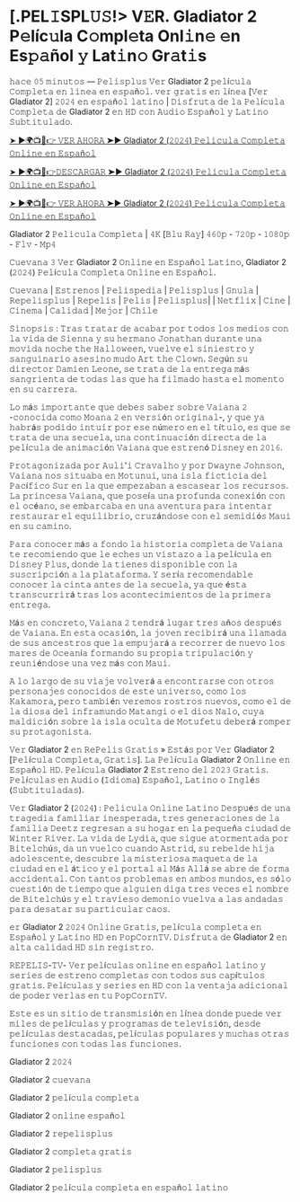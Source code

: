 <div class="markdown-heading" dir="auto">
<h1 class="heading-element" dir="auto">[.PEL𝙸SPL𝚄𝚂!&gt; V𝙴R. Gladiator 2 P𝚎l&iacute;c𝚞la C𝚘mpl𝚎ta Onl𝚒n𝚎 𝚎n Es𝚙𝚊&ntilde;ol 𝚢 Lat𝚒n𝚘 Gr𝚊t𝚒s</h1>
<a id="user-content-pel𝙸spl𝚄𝚂-v𝙴r-vaiana-2-p𝚎l&iacute;c𝚞la-c𝚘mpl𝚎ta-onl𝚒n𝚎-𝚎n-es𝚙𝚊&ntilde;ol-𝚢-lat𝚒n𝚘-gr𝚊t𝚒s" class="anchor" style="box-sizing: border-box; background-color: transparent; color: var(--fgcolor-accent, var(--color-accent-fg)); text-decoration: underline; float: left; padding-right: var(--base-size-4); margin: auto; line-height: 1; position: absolute; top: 39.6875px; left: -28px; display: flex; width: 28px; height: 28px; border-radius: var(--borderRadius-medium); opacity: 0; justify-content: center; align-items: center; transform: translateY(calc(-50% - 0.3rem)); text-underline-offset: 0.2rem;" href="https://github.com/Vaiana-2-pelicla-es-complta#pel%F0%9D%99%B8spl%F0%9D%9A%84%F0%9D%9A%82-v%F0%9D%99%B4r-vaiana-2-p%F0%9D%9A%8El%C3%ADc%F0%9D%9A%9Ela-c%F0%9D%9A%98mpl%F0%9D%9A%8Eta-onl%F0%9D%9A%92n%F0%9D%9A%8E-%F0%9D%9A%8En-es%F0%9D%9A%99%F0%9D%9A%8A%C3%B1ol-%F0%9D%9A%A2-lat%F0%9D%9A%92n%F0%9D%9A%98-gr%F0%9D%9A%8At%F0%9D%9A%92s" aria-label="Permalink: [.PEL𝙸SPL𝚄𝚂!&gt; V𝙴R. Vaiana 2 P𝚎l&iacute;c𝚞la C𝚘mpl𝚎ta Onl𝚒n𝚎 𝚎n Es𝚙𝚊&ntilde;ol 𝚢 Lat𝚒n𝚘 Gr𝚊t𝚒s"></a></div>
<p dir="auto">𝚑𝚊𝚌𝚎 𝟶𝟻 𝚖𝚒𝚗𝚞𝚝𝚘𝚜 &mdash; 𝙿𝚎𝚕𝚒𝚜𝚙𝚕𝚞𝚜 𝚅𝚎𝚛 Gladiator 2 𝚙𝚎𝚕&iacute;𝚌𝚞𝚕𝚊 𝙲𝚘𝚖𝚙𝚕𝚎𝚝𝚊 𝚎𝚗 𝚕𝚒𝚗𝚎𝚊 𝚎𝚗 𝚎𝚜𝚙𝚊&ntilde;𝚘𝚕. 𝚟𝚎𝚛 𝚐𝚛𝚊𝚝𝚒𝚜 𝚎𝚗 𝚕&iacute;𝚗𝚎𝚊 [𝚅𝚎𝚛 Gladiator 2] 𝟸𝟶𝟸𝟺 𝚎𝚗 𝚎𝚜𝚙𝚊&ntilde;𝚘𝚕 𝚕𝚊𝚝𝚒𝚗𝚘 | 𝙳𝚒𝚜𝚏𝚛𝚞𝚝𝚊 𝚍𝚎 𝚕𝚊 𝙿𝚎𝚕&iacute;𝚌𝚞𝚕𝚊 𝙲𝚘𝚖𝚙𝚕𝚎𝚝𝚊 𝚍𝚎 Gladiator 2 𝚎𝚗 𝙷𝙳 𝚌𝚘𝚗 𝙰𝚞𝚍𝚒𝚘 𝙴𝚜𝚙𝚊&ntilde;𝚘𝚕 𝚢 𝙻𝚊𝚝𝚒𝚗𝚘 𝚂𝚞𝚋𝚝𝚒𝚝𝚞𝚕𝚊𝚍𝚘.</p>
<p dir="auto"><a href="https://t.co/JqNRN2fgsw" rel="nofollow">➤ ►🌍📺📱👉 𝚅𝙴𝚁 𝙰𝙷𝙾𝚁𝙰 ➤► Gladiator 2 (𝟸𝟶𝟸𝟺) 𝙿𝚎𝚕𝚒𝚌𝚞𝚕𝚊 𝙲𝚘𝚖𝚙𝚕𝚎𝚝𝚊 𝙾𝚗𝚕𝚒𝚗𝚎 𝚎𝚗 𝙴𝚜𝚙𝚊&ntilde;𝚘𝚕</a></p>
<p dir="auto"><a href="https://t.co/JqNRN2fgsw" rel="nofollow">➤ ►🌍📺📱👉𝙳𝙴𝚂𝙲𝙰𝚁𝙶𝙰𝚁 ➤► Gladiator 2 (𝟸𝟶𝟸𝟺) 𝙿𝚎𝚕𝚒𝚌𝚞𝚕𝚊 𝙲𝚘𝚖𝚙𝚕𝚎𝚝𝚊 𝙾𝚗𝚕𝚒𝚗𝚎 𝚎𝚗 𝙴𝚜𝚙𝚊&ntilde;𝚘𝚕</a></p>
<p dir="auto"><a href="https://t.co/JqNRN2fgsw" rel="nofollow">➤ ►🌍📺📱👉 𝚅𝙴𝚁 𝙰𝙷𝙾𝚁𝙰 ➤► Gladiator 2 (𝟸𝟶𝟸𝟺) 𝙿𝚎𝚕𝚒𝚌𝚞𝚕𝚊 𝙲𝚘𝚖𝚙𝚕𝚎𝚝𝚊 𝙾𝚗𝚕𝚒𝚗𝚎 𝚎𝚗 𝙴𝚜𝚙𝚊&ntilde;𝚘𝚕</a></p>
<p dir="auto">Gladiator 2 𝙿𝚎𝚕𝚒𝚌𝚞𝚕𝚊 𝙲𝚘𝚖𝚙𝚕𝚎𝚝𝚊 | 𝟺𝙺 [𝙱𝚕𝚞 𝚁𝚊𝚢] 𝟺𝟼𝟶𝚙 - 𝟽𝟸𝟶𝚙 - 𝟷𝟶𝟾𝟶𝚙 - 𝙵𝚕𝚟 - 𝙼𝚙𝟺</p>
<p dir="auto">𝙲𝚞𝚎𝚟𝚊𝚗𝚊 𝟹 𝚅𝚎𝚛 Gladiator 2 𝙾𝚗𝚕𝚒𝚗𝚎 𝚎𝚗 𝙴𝚜𝚙𝚊&ntilde;𝚘𝚕 𝙻𝚊𝚝𝚒𝚗𝚘, Gladiator 2 (𝟸𝟶𝟸𝟺) 𝙿𝚎𝚕&iacute;𝚌𝚞𝚕𝚊 𝙲𝚘𝚖𝚙𝚕𝚎𝚝𝚊 𝙾𝚗𝚕𝚒𝚗𝚎 𝚎𝚗 𝙴𝚜𝚙𝚊&ntilde;𝚘𝚕.</p>
<p dir="auto">𝙲𝚞𝚎𝚟𝚊𝚗𝚊 | 𝙴𝚜𝚝𝚛𝚎𝚗𝚘𝚜 | 𝙿𝚎𝚕𝚒𝚜𝚙𝚎𝚍𝚒𝚊 | 𝙿𝚎𝚕𝚒𝚜𝚙𝚕𝚞𝚜 | 𝙶𝚗𝚞𝚕𝚊 | 𝚁𝚎𝚙𝚎𝚕𝚒𝚜𝚙𝚕𝚞𝚜 | 𝚁𝚎𝚙𝚎𝚕𝚒𝚜 | 𝙿𝚎𝚕𝚒𝚜 | 𝙿𝚎𝚕𝚒𝚜𝚙𝚕𝚞𝚜| | 𝙽𝚎𝚝𝚏𝚕𝚒𝚡 | 𝙲𝚒𝚗𝚎 | 𝙲𝚒𝚗𝚎𝚖𝚊 | 𝙲𝚊𝚕𝚒𝚍𝚊𝚍 | 𝙼𝚎𝚓𝚘𝚛 | 𝙲𝚑𝚒𝚕𝚎</p>
<p dir="auto">𝚂𝚒𝚗𝚘𝚙𝚜𝚒𝚜 : 𝚃𝚛𝚊𝚜 𝚝𝚛𝚊𝚝𝚊𝚛 𝚍𝚎 𝚊𝚌𝚊𝚋𝚊𝚛 𝚙𝚘𝚛 𝚝𝚘𝚍𝚘𝚜 𝚕𝚘𝚜 𝚖𝚎𝚍𝚒𝚘𝚜 𝚌𝚘𝚗 𝚕𝚊 𝚟𝚒𝚍𝚊 𝚍𝚎 𝚂𝚒𝚎𝚗𝚗𝚊 𝚢 𝚜𝚞 𝚑𝚎𝚛𝚖𝚊𝚗𝚘 𝙹𝚘𝚗𝚊𝚝𝚑𝚊𝚗 𝚍𝚞𝚛𝚊𝚗𝚝𝚎 𝚞𝚗𝚊 𝚖𝚘𝚟𝚒𝚍𝚊 𝚗𝚘𝚌𝚑𝚎 𝚝𝚑𝚎 𝙷𝚊𝚕𝚕𝚘𝚠𝚎𝚎𝚗, 𝚟𝚞𝚎𝚕𝚟𝚎 𝚎𝚕 𝚜𝚒𝚗𝚒𝚎𝚜𝚝𝚛𝚘 𝚢 𝚜𝚊𝚗𝚐𝚞𝚒𝚗𝚊𝚛𝚒𝚘 𝚊𝚜𝚎𝚜𝚒𝚗𝚘 𝚖𝚞𝚍𝚘 𝙰𝚛𝚝 𝚝𝚑𝚎 𝙲𝚕𝚘𝚠𝚗. 𝚂𝚎𝚐&uacute;𝚗 𝚜𝚞 𝚍𝚒𝚛𝚎𝚌𝚝𝚘𝚛 𝙳𝚊𝚖𝚒𝚎𝚗 𝙻𝚎𝚘𝚗𝚎, 𝚜𝚎 𝚝𝚛𝚊𝚝𝚊 𝚍𝚎 𝚕𝚊 𝚎𝚗𝚝𝚛𝚎𝚐𝚊 𝚖&aacute;𝚜 𝚜𝚊𝚗𝚐𝚛𝚒𝚎𝚗𝚝𝚊 𝚍𝚎 𝚝𝚘𝚍𝚊𝚜 𝚕𝚊𝚜 𝚚𝚞𝚎 𝚑𝚊 𝚏𝚒𝚕𝚖𝚊𝚍𝚘 𝚑𝚊𝚜𝚝𝚊 𝚎𝚕 𝚖𝚘𝚖𝚎𝚗𝚝𝚘 𝚎𝚗 𝚜𝚞 𝚌𝚊𝚛𝚛𝚎𝚛𝚊.</p>
<p dir="auto">𝙻𝚘 𝚖&aacute;𝚜 𝚒𝚖𝚙𝚘𝚛𝚝𝚊𝚗𝚝𝚎 𝚚𝚞𝚎 𝚍𝚎𝚋𝚎𝚜 𝚜𝚊𝚋𝚎𝚛 𝚜𝚘𝚋𝚛𝚎 𝚅𝚊𝚒𝚊𝚗𝚊 𝟸 -𝚌𝚘𝚗𝚘𝚌𝚒𝚍𝚊 𝚌𝚘𝚖𝚘 𝙼𝚘𝚊𝚗𝚊 𝟸 𝚎𝚗 𝚟𝚎𝚛𝚜𝚒&oacute;𝚗 𝚘𝚛𝚒𝚐𝚒𝚗𝚊𝚕-, 𝚢 𝚚𝚞𝚎 𝚢𝚊 𝚑𝚊𝚋𝚛&aacute;𝚜 𝚙𝚘𝚍𝚒𝚍𝚘 𝚒𝚗𝚝𝚞𝚒𝚛 𝚙𝚘𝚛 𝚎𝚜𝚎 𝚗&uacute;𝚖𝚎𝚛𝚘 𝚎𝚗 𝚎𝚕 𝚝&iacute;𝚝𝚞𝚕𝚘, 𝚎𝚜 𝚚𝚞𝚎 𝚜𝚎 𝚝𝚛𝚊𝚝𝚊 𝚍𝚎 𝚞𝚗𝚊 𝚜𝚎𝚌𝚞𝚎𝚕𝚊, 𝚞𝚗𝚊 𝚌𝚘𝚗𝚝𝚒𝚗𝚞𝚊𝚌𝚒&oacute;𝚗 𝚍𝚒𝚛𝚎𝚌𝚝𝚊 𝚍𝚎 𝚕𝚊 𝚙𝚎𝚕&iacute;𝚌𝚞𝚕𝚊 𝚍𝚎 𝚊𝚗𝚒𝚖𝚊𝚌𝚒&oacute;𝚗 𝚅𝚊𝚒𝚊𝚗𝚊 𝚚𝚞𝚎 𝚎𝚜𝚝𝚛𝚎𝚗&oacute; 𝙳𝚒𝚜𝚗𝚎𝚢 𝚎𝚗 𝟸𝟶𝟷𝟼.</p>
<p dir="auto">𝙿𝚛𝚘𝚝𝚊𝚐𝚘𝚗𝚒𝚣𝚊𝚍𝚊 𝚙𝚘𝚛 𝙰𝚞𝚕𝚒'𝚒 𝙲𝚛𝚊𝚟𝚊𝚕𝚑𝚘 𝚢 𝚙𝚘𝚛 𝙳𝚠𝚊𝚢𝚗𝚎 𝙹𝚘𝚑𝚗𝚜𝚘𝚗, 𝚅𝚊𝚒𝚊𝚗𝚊 𝚗𝚘𝚜 𝚜𝚒𝚝𝚞𝚊𝚋𝚊 𝚎𝚗 𝙼𝚘𝚝𝚞𝚗𝚞𝚒, 𝚞𝚗𝚊 𝚒𝚜𝚕𝚊 𝚏𝚒𝚌𝚝𝚒𝚌𝚒𝚊 𝚍𝚎𝚕 𝙿𝚊𝚌&iacute;𝚏𝚒𝚌𝚘 𝚂𝚞𝚛 𝚎𝚗 𝚕𝚊 𝚚𝚞𝚎 𝚎𝚖𝚙𝚎𝚣𝚊𝚋𝚊𝚗 𝚊 𝚎𝚜𝚌𝚊𝚜𝚎𝚊𝚛 𝚕𝚘𝚜 𝚛𝚎𝚌𝚞𝚛𝚜𝚘𝚜. 𝙻𝚊 𝚙𝚛𝚒𝚗𝚌𝚎𝚜𝚊 𝚅𝚊𝚒𝚊𝚗𝚊, 𝚚𝚞𝚎 𝚙𝚘𝚜𝚎&iacute;𝚊 𝚞𝚗𝚊 𝚙𝚛𝚘𝚏𝚞𝚗𝚍𝚊 𝚌𝚘𝚗𝚎𝚡𝚒&oacute;𝚗 𝚌𝚘𝚗 𝚎𝚕 𝚘𝚌&eacute;𝚊𝚗𝚘, 𝚜𝚎 𝚎𝚖𝚋𝚊𝚛𝚌𝚊𝚋𝚊 𝚎𝚗 𝚞𝚗𝚊 𝚊𝚟𝚎𝚗𝚝𝚞𝚛𝚊 𝚙𝚊𝚛𝚊 𝚒𝚗𝚝𝚎𝚗𝚝𝚊𝚛 𝚛𝚎𝚜𝚝𝚊𝚞𝚛𝚊𝚛 𝚎𝚕 𝚎𝚚𝚞𝚒𝚕𝚒𝚋𝚛𝚒𝚘, 𝚌𝚛𝚞𝚣&aacute;𝚗𝚍𝚘𝚜𝚎 𝚌𝚘𝚗 𝚎𝚕 𝚜𝚎𝚖𝚒𝚍𝚒&oacute;𝚜 𝙼𝚊𝚞𝚒 𝚎𝚗 𝚜𝚞 𝚌𝚊𝚖𝚒𝚗𝚘.</p>
<p dir="auto">𝙿𝚊𝚛𝚊 𝚌𝚘𝚗𝚘𝚌𝚎𝚛 𝚖&aacute;𝚜 𝚊 𝚏𝚘𝚗𝚍𝚘 𝚕𝚊 𝚑𝚒𝚜𝚝𝚘𝚛𝚒𝚊 𝚌𝚘𝚖𝚙𝚕𝚎𝚝𝚊 𝚍𝚎 𝚅𝚊𝚒𝚊𝚗𝚊 𝚝𝚎 𝚛𝚎𝚌𝚘𝚖𝚒𝚎𝚗𝚍𝚘 𝚚𝚞𝚎 𝚕𝚎 𝚎𝚌𝚑𝚎𝚜 𝚞𝚗 𝚟𝚒𝚜𝚝𝚊𝚣𝚘 𝚊 𝚕𝚊 𝚙𝚎𝚕&iacute;𝚌𝚞𝚕𝚊 𝚎𝚗 𝙳𝚒𝚜𝚗𝚎𝚢 𝙿𝚕𝚞𝚜, 𝚍𝚘𝚗𝚍𝚎 𝚕𝚊 𝚝𝚒𝚎𝚗𝚎𝚜 𝚍𝚒𝚜𝚙𝚘𝚗𝚒𝚋𝚕𝚎 𝚌𝚘𝚗 𝚕𝚊 𝚜𝚞𝚜𝚌𝚛𝚒𝚙𝚌𝚒&oacute;𝚗 𝚊 𝚕𝚊 𝚙𝚕𝚊𝚝𝚊𝚏𝚘𝚛𝚖𝚊. 𝚈 𝚜𝚎𝚛&iacute;𝚊 𝚛𝚎𝚌𝚘𝚖𝚎𝚗𝚍𝚊𝚋𝚕𝚎 𝚌𝚘𝚗𝚘𝚌𝚎𝚛 𝚕𝚊 𝚌𝚒𝚗𝚝𝚊 𝚊𝚗𝚝𝚎𝚜 𝚍𝚎 𝚕𝚊 𝚜𝚎𝚌𝚞𝚎𝚕𝚊, 𝚢𝚊 𝚚𝚞𝚎 &eacute;𝚜𝚝𝚊 𝚝𝚛𝚊𝚗𝚜𝚌𝚞𝚛𝚛𝚒𝚛&aacute; 𝚝𝚛𝚊𝚜 𝚕𝚘𝚜 𝚊𝚌𝚘𝚗𝚝𝚎𝚌𝚒𝚖𝚒𝚎𝚗𝚝𝚘𝚜 𝚍𝚎 𝚕𝚊 𝚙𝚛𝚒𝚖𝚎𝚛𝚊 𝚎𝚗𝚝𝚛𝚎𝚐𝚊.</p>
<p dir="auto">𝙼&aacute;𝚜 𝚎𝚗 𝚌𝚘𝚗𝚌𝚛𝚎𝚝𝚘, 𝚅𝚊𝚒𝚊𝚗𝚊 𝟸 𝚝𝚎𝚗𝚍𝚛&aacute; 𝚕𝚞𝚐𝚊𝚛 𝚝𝚛𝚎𝚜 𝚊&ntilde;𝚘𝚜 𝚍𝚎𝚜𝚙𝚞&eacute;𝚜 𝚍𝚎 𝚅𝚊𝚒𝚊𝚗𝚊. 𝙴𝚗 𝚎𝚜𝚝𝚊 𝚘𝚌𝚊𝚜𝚒&oacute;𝚗, 𝚕𝚊 𝚓𝚘𝚟𝚎𝚗 𝚛𝚎𝚌𝚒𝚋𝚒𝚛&aacute; 𝚞𝚗𝚊 𝚕𝚕𝚊𝚖𝚊𝚍𝚊 𝚍𝚎 𝚜𝚞𝚜 𝚊𝚗𝚌𝚎𝚜𝚝𝚛𝚘𝚜 𝚚𝚞𝚎 𝚕𝚊 𝚎𝚖𝚙𝚞𝚓𝚊𝚛&aacute; 𝚊 𝚛𝚎𝚌𝚘𝚛𝚛𝚎𝚛 𝚍𝚎 𝚗𝚞𝚎𝚟𝚘 𝚕𝚘𝚜 𝚖𝚊𝚛𝚎𝚜 𝚍𝚎 𝙾𝚌𝚎𝚊𝚗&iacute;𝚊 𝚏𝚘𝚛𝚖𝚊𝚗𝚍𝚘 𝚜𝚞 𝚙𝚛𝚘𝚙𝚒𝚊 𝚝𝚛𝚒𝚙𝚞𝚕𝚊𝚌𝚒&oacute;𝚗 𝚢 𝚛𝚎𝚞𝚗𝚒&eacute;𝚗𝚍𝚘𝚜𝚎 𝚞𝚗𝚊 𝚟𝚎𝚣 𝚖&aacute;𝚜 𝚌𝚘𝚗 𝙼𝚊𝚞𝚒.</p>
<p dir="auto">𝙰 𝚕𝚘 𝚕𝚊𝚛𝚐𝚘 𝚍𝚎 𝚜𝚞 𝚟𝚒𝚊𝚓𝚎 𝚟𝚘𝚕𝚟𝚎𝚛&aacute; 𝚊 𝚎𝚗𝚌𝚘𝚗𝚝𝚛𝚊𝚛𝚜𝚎 𝚌𝚘𝚗 𝚘𝚝𝚛𝚘𝚜 𝚙𝚎𝚛𝚜𝚘𝚗𝚊𝚓𝚎𝚜 𝚌𝚘𝚗𝚘𝚌𝚒𝚍𝚘𝚜 𝚍𝚎 𝚎𝚜𝚝𝚎 𝚞𝚗𝚒𝚟𝚎𝚛𝚜𝚘, 𝚌𝚘𝚖𝚘 𝚕𝚘𝚜 𝙺𝚊𝚔𝚊𝚖𝚘𝚛𝚊, 𝚙𝚎𝚛𝚘 𝚝𝚊𝚖𝚋𝚒&eacute;𝚗 𝚟𝚎𝚛𝚎𝚖𝚘𝚜 𝚛𝚘𝚜𝚝𝚛𝚘𝚜 𝚗𝚞𝚎𝚟𝚘𝚜, 𝚌𝚘𝚖𝚘 𝚎𝚕 𝚍𝚎 𝚕𝚊 𝚍𝚒𝚘𝚜𝚊 𝚍𝚎𝚕 𝚒𝚗𝚏𝚛𝚊𝚖𝚞𝚗𝚍𝚘 𝙼𝚊𝚝𝚊𝚗𝚐𝚒 𝚘 𝚎𝚕 𝚍𝚒𝚘𝚜 𝙽𝚊𝚕𝚘, 𝚌𝚞𝚢𝚊 𝚖𝚊𝚕𝚍𝚒𝚌𝚒&oacute;𝚗 𝚜𝚘𝚋𝚛𝚎 𝚕𝚊 𝚒𝚜𝚕𝚊 𝚘𝚌𝚞𝚕𝚝𝚊 𝚍𝚎 𝙼𝚘𝚝𝚞𝚏𝚎𝚝𝚞 𝚍𝚎𝚋𝚎𝚛&aacute; 𝚛𝚘𝚖𝚙𝚎𝚛 𝚜𝚞 𝚙𝚛𝚘𝚝𝚊𝚐𝚘𝚗𝚒𝚜𝚝𝚊.</p>
<p dir="auto">𝚅𝚎𝚛 Gladiator 2 𝚎𝚗 𝚁𝚎𝙿𝚎𝚕𝚒𝚜 𝙶𝚛𝚊𝚝𝚒𝚜 &raquo; 𝙴𝚜𝚝&aacute;𝚜 𝚙𝚘𝚛 𝚅𝚎𝚛 Gladiator 2 [𝙿𝚎𝚕&iacute;𝚌𝚞𝚕𝚊 𝙲𝚘𝚖𝚙𝚕𝚎𝚝𝚊, 𝙶𝚛𝚊𝚝𝚒𝚜]. 𝙻𝚊 𝙿𝚎𝚕&iacute;𝚌𝚞𝚕𝚊 Gladiator 2 𝙾𝚗𝚕𝚒𝚗𝚎 𝚎𝚗 𝙴𝚜𝚙𝚊&ntilde;𝚘𝚕 𝙷𝙳. 𝙿𝚎𝚕&iacute;𝚌𝚞𝚕𝚊 Gladiator 2 𝙴𝚜𝚝𝚛𝚎𝚗𝚘 𝚍𝚎𝚕 𝟸𝟶𝟸𝟹 𝙶𝚛𝚊𝚝𝚒𝚜. 𝙿𝚎𝚕&iacute;𝚌𝚞𝚕𝚊𝚜 𝚎𝚗 𝙰𝚞𝚍𝚒𝚘 (𝙸𝚍𝚒𝚘𝚖𝚊) 𝙴𝚜𝚙𝚊&ntilde;𝚘𝚕, 𝙻𝚊𝚝𝚒𝚗𝚘 𝚘 𝙸𝚗𝚐𝚕&eacute;𝚜 (𝚂𝚞𝚋𝚝𝚒𝚝𝚞𝚕𝚊𝚍𝚊𝚜).</p>
<p dir="auto">𝚅𝚎𝚛 Gladiator 2 (𝟸𝟶𝟸𝟺) : 𝙿𝚎𝚕𝚒𝚌𝚞𝚕𝚊 𝙾𝚗𝚕𝚒𝚗𝚎 𝙻𝚊𝚝𝚒𝚗𝚘 𝙳𝚎𝚜𝚙𝚞&eacute;𝚜 𝚍𝚎 𝚞𝚗𝚊 𝚝𝚛𝚊𝚐𝚎𝚍𝚒𝚊 𝚏𝚊𝚖𝚒𝚕𝚒𝚊𝚛 𝚒𝚗𝚎𝚜𝚙𝚎𝚛𝚊𝚍𝚊, 𝚝𝚛𝚎𝚜 𝚐𝚎𝚗𝚎𝚛𝚊𝚌𝚒𝚘𝚗𝚎𝚜 𝚍𝚎 𝚕𝚊 𝚏𝚊𝚖𝚒𝚕𝚒𝚊 𝙳𝚎𝚎𝚝𝚣 𝚛𝚎𝚐𝚛𝚎𝚜𝚊𝚗 𝚊 𝚜𝚞 𝚑𝚘𝚐𝚊𝚛 𝚎𝚗 𝚕𝚊 𝚙𝚎𝚚𝚞𝚎&ntilde;𝚊 𝚌𝚒𝚞𝚍𝚊𝚍 𝚍𝚎 𝚆𝚒𝚗𝚝𝚎𝚛 𝚁𝚒𝚟𝚎𝚛. 𝙻𝚊 𝚟𝚒𝚍𝚊 𝚍𝚎 𝙻𝚢𝚍𝚒𝚊, 𝚚𝚞𝚎 𝚜𝚒𝚐𝚞𝚎 𝚊𝚝𝚘𝚛𝚖𝚎𝚗𝚝𝚊𝚍𝚊 𝚙𝚘𝚛 𝙱𝚒𝚝𝚎𝚕𝚌𝚑&uacute;𝚜, 𝚍𝚊 𝚞𝚗 𝚟𝚞𝚎𝚕𝚌𝚘 𝚌𝚞𝚊𝚗𝚍𝚘 𝙰𝚜𝚝𝚛𝚒𝚍, 𝚜𝚞 𝚛𝚎𝚋𝚎𝚕𝚍𝚎 𝚑𝚒𝚓𝚊 𝚊𝚍𝚘𝚕𝚎𝚜𝚌𝚎𝚗𝚝𝚎, 𝚍𝚎𝚜𝚌𝚞𝚋𝚛𝚎 𝚕𝚊 𝚖𝚒𝚜𝚝𝚎𝚛𝚒𝚘𝚜𝚊 𝚖𝚊𝚚𝚞𝚎𝚝𝚊 𝚍𝚎 𝚕𝚊 𝚌𝚒𝚞𝚍𝚊𝚍 𝚎𝚗 𝚎𝚕 &aacute;𝚝𝚒𝚌𝚘 𝚢 𝚎𝚕 𝚙𝚘𝚛𝚝𝚊𝚕 𝚊𝚕 𝙼&aacute;𝚜 𝙰𝚕𝚕&aacute; 𝚜𝚎 𝚊𝚋𝚛𝚎 𝚍𝚎 𝚏𝚘𝚛𝚖𝚊 𝚊𝚌𝚌𝚒𝚍𝚎𝚗𝚝𝚊𝚕. 𝙲𝚘𝚗 𝚝𝚊𝚗𝚝𝚘𝚜 𝚙𝚛𝚘𝚋𝚕𝚎𝚖𝚊𝚜 𝚎𝚗 𝚊𝚖𝚋𝚘𝚜 𝚖𝚞𝚗𝚍𝚘𝚜, 𝚎𝚜 𝚜&oacute;𝚕𝚘 𝚌𝚞𝚎𝚜𝚝𝚒&oacute;𝚗 𝚍𝚎 𝚝𝚒𝚎𝚖𝚙𝚘 𝚚𝚞𝚎 𝚊𝚕𝚐𝚞𝚒𝚎𝚗 𝚍𝚒𝚐𝚊 𝚝𝚛𝚎𝚜 𝚟𝚎𝚌𝚎𝚜 𝚎𝚕 𝚗𝚘𝚖𝚋𝚛𝚎 𝚍𝚎 𝙱𝚒𝚝𝚎𝚕𝚌𝚑&uacute;𝚜 𝚢 𝚎𝚕 𝚝𝚛𝚊𝚟𝚒𝚎𝚜𝚘 𝚍𝚎𝚖𝚘𝚗𝚒𝚘 𝚟𝚞𝚎𝚕𝚟𝚊 𝚊 𝚕𝚊𝚜 𝚊𝚗𝚍𝚊𝚍𝚊𝚜 𝚙𝚊𝚛𝚊 𝚍𝚎𝚜𝚊𝚝𝚊𝚛 𝚜𝚞 𝚙𝚊𝚛𝚝𝚒𝚌𝚞𝚕𝚊𝚛 𝚌𝚊𝚘𝚜.</p>
<p dir="auto">𝚎𝚛 Gladiator 2 𝟸𝟶𝟸𝟺 𝙾𝚗𝚕𝚒𝚗𝚎 𝙶𝚛𝚊𝚝𝚒𝚜, 𝚙𝚎𝚕&iacute;𝚌𝚞𝚕𝚊 𝚌𝚘𝚖𝚙𝚕𝚎𝚝𝚊 𝚎𝚗 𝙴𝚜𝚙𝚊&ntilde;𝚘𝚕 𝚢 𝙻𝚊𝚝𝚒𝚗𝚘 𝙷𝙳 𝚎𝚗 𝙿𝚘𝚙𝙲𝚘𝚛𝚗𝚃𝚅. 𝙳𝚒𝚜𝚏𝚛𝚞𝚝𝚊 𝚍𝚎 Gladiator 2 𝚎𝚗 𝚊𝚕𝚝𝚊 𝚌𝚊𝚕𝚒𝚍𝚊𝚍 𝙷𝙳 𝚜𝚒𝚗 𝚛𝚎𝚐𝚒𝚜𝚝𝚛𝚘.</p>
<p dir="auto">𝚁𝙴𝙿𝙴𝙻𝙸𝚂-𝚃𝚅- 𝚅𝚎𝚛 𝚙𝚎𝚕&iacute;𝚌𝚞𝚕𝚊𝚜 𝚘𝚗𝚕𝚒𝚗𝚎 𝚎𝚗 𝚎𝚜𝚙𝚊&ntilde;𝚘𝚕 𝚕𝚊𝚝𝚒𝚗𝚘 𝚢 𝚜𝚎𝚛𝚒𝚎𝚜 𝚍𝚎 𝚎𝚜𝚝𝚛𝚎𝚗𝚘 𝚌𝚘𝚖𝚙𝚕𝚎𝚝𝚊𝚜 𝚌𝚘𝚗 𝚝𝚘𝚍𝚘𝚜 𝚜𝚞𝚜 𝚌𝚊𝚙&iacute;𝚝𝚞𝚕𝚘𝚜 𝚐𝚛𝚊𝚝𝚒𝚜. 𝙿𝚎𝚕&iacute;𝚌𝚞𝚕𝚊𝚜 𝚢 𝚜𝚎𝚛𝚒𝚎𝚜 𝚎𝚗 𝙷𝙳 𝚌𝚘𝚗 𝚕𝚊 𝚟𝚎𝚗𝚝𝚊𝚓𝚊 𝚊𝚍𝚒𝚌𝚒𝚘𝚗𝚊𝚕 𝚍𝚎 𝚙𝚘𝚍𝚎𝚛 𝚟𝚎𝚛𝚕𝚊𝚜 𝚎𝚗 𝚝𝚞 𝙿𝚘𝚙𝙲𝚘𝚛𝚗𝚃𝚅.</p>
<p dir="auto">𝙴𝚜𝚝𝚎 𝚎𝚜 𝚞𝚗 𝚜𝚒𝚝𝚒𝚘 𝚍𝚎 𝚝𝚛𝚊𝚗𝚜𝚖𝚒𝚜𝚒&oacute;𝚗 𝚎𝚗 𝚕&iacute;𝚗𝚎𝚊 𝚍𝚘𝚗𝚍𝚎 𝚙𝚞𝚎𝚍𝚎 𝚟𝚎𝚛 𝚖𝚒𝚕𝚎𝚜 𝚍𝚎 𝚙𝚎𝚕&iacute;𝚌𝚞𝚕𝚊𝚜 𝚢 𝚙𝚛𝚘𝚐𝚛𝚊𝚖𝚊𝚜 𝚍𝚎 𝚝𝚎𝚕𝚎𝚟𝚒𝚜𝚒&oacute;𝚗, 𝚍𝚎𝚜𝚍𝚎 𝚙𝚎𝚕&iacute;𝚌𝚞𝚕𝚊𝚜 𝚍𝚎𝚜𝚝𝚊𝚌𝚊𝚍𝚊𝚜, 𝚙𝚎𝚕&iacute;𝚌𝚞𝚕𝚊𝚜 𝚙𝚘𝚙𝚞𝚕𝚊𝚛𝚎𝚜 𝚢 𝚖𝚞𝚌𝚑𝚊𝚜 𝚘𝚝𝚛𝚊𝚜 𝚏𝚞𝚗𝚌𝚒𝚘𝚗𝚎𝚜 𝚌𝚘𝚗 𝚝𝚘𝚍𝚊𝚜 𝚕𝚊𝚜 𝚏𝚞𝚗𝚌𝚒𝚘𝚗𝚎𝚜.</p>
<p dir="auto">Gladiator 2 𝟸𝟶𝟸𝟺</p>
<p dir="auto">Gladiator 2 𝚌𝚞𝚎𝚟𝚊𝚗𝚊</p>
<p dir="auto">Gladiator 2 𝚙𝚎𝚕&iacute;𝚌𝚞𝚕𝚊 𝚌𝚘𝚖𝚙𝚕𝚎𝚝𝚊</p>
<p dir="auto">Gladiator 2 𝚘𝚗𝚕𝚒𝚗𝚎 𝚎𝚜𝚙𝚊&ntilde;𝚘𝚕</p>
<p dir="auto">Gladiator 2 𝚛𝚎𝚙𝚎𝚕𝚒𝚜𝚙𝚕𝚞𝚜</p>
<p dir="auto">Gladiator 2 𝚌𝚘𝚖𝚙𝚕𝚎𝚝𝚊 𝚐𝚛𝚊𝚝𝚒𝚜</p>
<p dir="auto">Gladiator 2 𝚙𝚎𝚕𝚒𝚜𝚙𝚕𝚞𝚜</p>
<p dir="auto">Gladiator 2 𝚙𝚎𝚕&iacute;𝚌𝚞𝚕𝚊 𝚌𝚘𝚖𝚙𝚕𝚎𝚝𝚊 𝚎𝚗 𝚎𝚜𝚙𝚊&ntilde;𝚘𝚕 𝚕𝚊𝚝𝚒𝚗𝚘</p>
